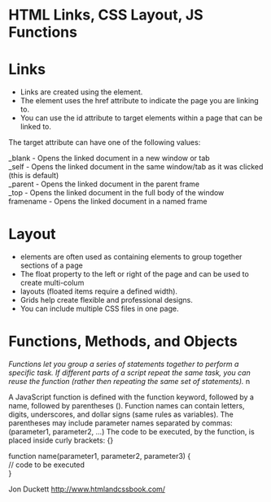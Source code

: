 # HTML Links, CSS Layout, JS Functions  

# Links  

- Links are created using the <a> element.  
- The <a> element uses the href attribute to indicate the page you are linking to.  
- You can use the id attribute to target elements within a page that can be linked to.  

The target attribute can have one of the following values:

_blank - Opens the linked document in a new window or tab  
_self - Opens the linked document in the same window/tab as it was clicked (this is default)  
_parent - Opens the linked document in the parent frame  
_top - Opens the linked document in the full body of the window  
framename - Opens the linked document in a named frame 

# Layout  

- <div> elements are often used as containing elements to group together sections of a page  
- The float property to the left or right of the page and can be used to create multi-colum
- layouts (floated items require a defined width).
- Grids help create flexible and professional designs.  
- You can include multiple CSS files in one page.   

# Functions, Methods, and Objects  
*Functions let you group a series of statements together to perform a specific task. If different parts 
of a script repeat the same task, you can reuse the function (rather then repeating the same set of statements).* n 

A JavaScript function is defined with the function keyword, followed by a name, followed by parentheses ().
Function names can contain letters, digits, underscores, and dollar signs (same rules as variables).
The parentheses may include parameter names separated by commas:
(parameter1, parameter2, ...)
The code to be executed, by the function, is placed inside curly brackets: {}

function name(parameter1, parameter2, parameter3) {  
  // code to be executed  
}  

Jon Duckett http://www.htmlandcssbook.com/





